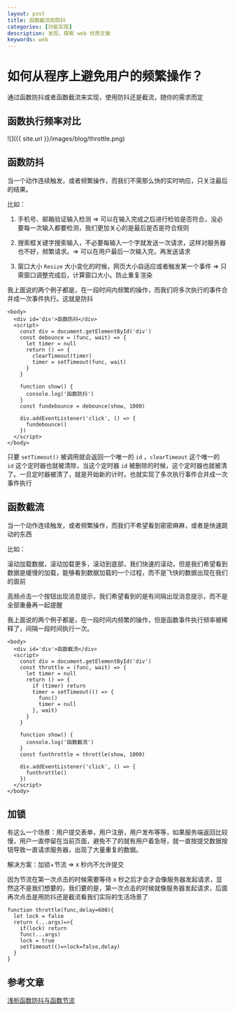 ```yaml
---
layout: post
title: 函数截流和防抖
categories: [功能实现]
description: 发现，探索 web 优质文章
keywords: web
---
```


# 如何从程序上避免用户的频繁操作？
通过函数防抖或者函数截流来实现，使用防抖还是截流，随你的需求而定

## 函数执行频率对比
![]({{ site.url }}/images/blog/throttle.png)


## 函数防抖

当一个动作连续触发，或者频繁操作，而我们不需那么快的实时响应，只关注最后的结果。

比如：

1. 手机号、邮箱验证输入检测 => 可以在输入完成之后进行检验是否符合，没必要每一次输入都要检测，我们更加关心的是最后是否是符合规则

2. 搜索框关键字搜索输入，不必要每输入一个字就发送一次请求，这样对服务器也不好，频繁请求。=> 可以在用户最后一次输入完，再发送请求

3. 窗口大小 `Resize` 大小变化的时候，网页大小自适应或者触发某一个事件 => 只需窗口调整完成后，计算窗口大小。防止重复渲染


我上面说的两个例子都是，在一段时间内频繁的操作，而我们将多次执行的事件合并成一次事件执行。这就是防抖

```
<body>
  <div id='div'>函数防抖</div>
  <script>
    const div = document.getElementById('div')
    const debounce = (func, wait) => {
      let timer = null
      return () => {
        clearTimeout(timer)
        timer = setTimeout(func, wait)
      }
    }

    function show() {
      console.log('函数防抖')
    }
    const fundebounce = debounce(show, 1000)

    div.addEventListener('click', () => {
      fundebounce()
    })
  </script>
</body>
```

只要 `setTimeout()` 被调用就会返回一个唯一的 `id` ，`clearTimeout` 这个唯一的 `id` 这个定时器也就被清除，当这个定时器 `id` 被删除的时候，这个定时器也就被清了。一旦定时器被清了，就是开始新的计时，也就实现了多次执行事件合并成一次事件执行

## 函数截流
当一个动作连续触发，或者频繁操作，而我们不希望看到密密麻麻，或者是快速跳动的东西

比如：

滚动加载数据，滚动加载更多，滚动到底部，我们快速的滚动，但是我们希望看到数据是缓慢的加载，能够看到数据加载的一个过程，而不是飞快的数据出现在我们的面前

高频点击一个按钮出现消息提示，我们希望看到的是有间隔出现消息提示，而不是全部重叠再一起提醒

我上面说的两个例子都是，在一段时间内频繁的操作，但是函数事件执行频率被稀释了，间隔一段时间执行一次。

```
<body>
  <div id='div'>函数截流</div>
  <script>
    const div = document.getElementById('div')
    const throttle = (func, wait) => {
      let timer = null
      return () => {
        if (timer) return
        timer = setTimeout(() => {
          func()
          timer = null
        }, wait)
      }
    }

    function show() {
      console.log('函数截流')
    }
    const funthrottle = throttle(show, 1000)

    div.addEventListener('click', () => {
      funthrottle()
    })
  </script>
</body>
```
## 加锁
有这么一个场景：用户提交表单，用户注册，用户发布等等，如果服务端返回比较慢，用户一直停留在当前页面，避免不了的就有用户着急呀，就一直按提交数据按钮导致一直请求服务器，出现了大量重复的数据。

解决方案：加锁+节流 => x 秒内不允许提交

因为节流在第一次点击的时候需要等待 x 秒之后才会才会像服务器发起请求，显然这不是我们想要的，我们要的是，第一次点击的时候就像服务器发起请求，后面再次点击是用防抖还是截流看我们实际的生活场景了

```
function throttle(func,delay=600){
  let lock = false
  return (...args)=>{
    if(lock) return
    func(...args)
    lock = true
    setTimeout(()=>lock=false,delay)
  }
}
```


## 参考文章
[浅析函数防抖与函数节流](https://www.jianshu.com/p/f9f6b637fd6c)


